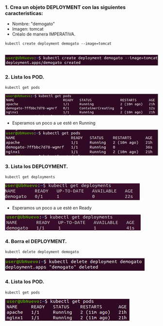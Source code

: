 ### 1. Crea un objeto DEPLOYMENT con las siguientes caracteristicas:
- Nombre: "demogato" 
- Imagen: tomcat
- Créalo de manera IMPERATIVA.

```
kubectl create deployment demogato --image=tomcat
```
![alt text](image.png)
---

### 2. Lista los POD.

```
kubectl get pods
```
![alt text](image-1.png)
 - Esperamos un poco a ue esté en Running
 
![alt text](image-2.png)

### 3. Lista los DEPLOYMENT.
```
kubectl get deployments
```
![alt text](image-3.png)
 - Esperamos un poco a ue esté en Ready

![alt text](image-4.png)
### 4. Borra el DEPLOYMENT.
```
kubectl delete deployment demogato
```
![alt text](image-5.png)


### 4. Lista los POD.
```
kubectl get pods
```
![alt text](image-6.png)